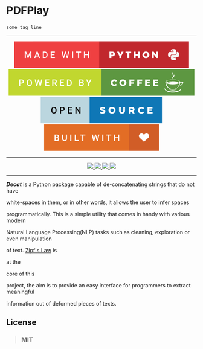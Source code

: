 # PDFPlay
```python
some tag line
```
---

[comment]: <> (badges 1)
<p align="center">
    <a href="#">
        <img src="https://raw.githubusercontent.com/sudoMode/PDFPlay/master/images/made-with-python.svg"/>
    </a>
    <a href="#">
        <img src="https://raw.githubusercontent.com/sudoMode/PDFPlay/master/images/powered-by-coffee.svg"/>
    </a>
    <a href="#">
        <img src="https://raw.githubusercontent.com/sudoMode/PDFPlay/master/images/open-source.svg"/>
    </a>
    <a href="#">
        <img src="https://raw.githubusercontent.com/sudoMode/PDFPlay/master/images/built-with-love.svg"/>
    </a>
</p>

---

[comment]: <> (badges 2)
<p align="center">
    <a href="https://www.codefactor.io/repository/github/sudomode/pdfplay">
        <img src="https://img.shields.io/codefactor/grade/github/sudomode/PDFPlay/master?style=for-the-badge"/>
    </a>
    <a href="https://github.com/sudoMode/PDFPlay/releases">
        <img src="https://img.shields.io/github/v/release/sudomode/pdfplay?style=for-the-badge"/>
    </a>
    <a href="#">
        <img src="https://img.shields.io/github/languages/code-size/sudomode/pdfplay?color=black&style=for-the-badge"/>
    </a>
    <a href="https://raw.githubusercontent.com/sudoMode/PDFPlay/master/LICENSE">
        <img src="https://img.shields.io/github/license/sudomode/pdfplay?color=pink&style=for-the-badge"/>
    </a>
</p>

---


[comment]: <> (Intro)

***Decat*** is a Python package capable of de-concatenating strings that do not have

white-spaces in them, or in other words, it allows the user to infer spaces

programmatically. This is a simple utility that comes in handy with various modern

Natural Language Processing(NLP) tasks such as cleaning, exploration or even manipulation

of text. [Zipf's Law](https://en.wikipedia.org/wiki/Zipf%27s_law) is

at the

core of this

project, the aim is to provide an easy interface for programmers to extract meaningful

information out of deformed pieces of texts.


[comment]: <> (## Get Started)

[comment]: <> (> ### Install It)

[comment]: <> (>>```python)

[comment]: <> (>> >> pip install decat)

[comment]: <> (>>```)

[comment]: <> (> ### Play With It)

[comment]: <> (>>```python)

[comment]: <> (>> >> decat -i someweirdtext)

[comment]: <> (>> >> ['some', 'weird', 'text'])

[comment]: <> (>>```)

[comment]: <> (>> or)

[comment]: <> (>>```python)

[comment]: <> (>> >> python -m decat -i justanotherstring)

[comment]: <> (>> >> ['just', 'another', 'string'])

[comment]: <> (>>```)

[comment]: <> (> ### Use It In Your Projects)

[comment]: <> (>> #### _Sample Code_)

[comment]: <> (>>> ```python)

[comment]: <> (>>> from decat import decat)

[comment]: <> (>>> )

[comment]: <> (>>> )

[comment]: <> (>>> weird_text = '“AnyfoolcanwritecodethatacomputercanunderstandGoodprogrammerswritecodethathumanscanunderstand.”–MartinFowler')

[comment]: <> (>>> weird_text_simplified = decat&#40;weird_text&#41;)

[comment]: <> (>>> print&#40;weird_text_simplified&#41;)

[comment]: <> (>>>```)

[comment]: <> (>> #### _Console_)

[comment]: <> (>>> ['any', 'fool', 'can', 'write', 'code', 'that', 'a', 'computer', 'can',)

[comment]: <> ('understand', 'good', 'programmers', 'write', 'code', 'that', 'humans', 'can',)

[comment]: <> ('understand', 'martin', 'fowler'])

[comment]: <> (## Features)

[comment]: <> (>> 🪶 A light weight package, built around the features available in standard library)

[comment]: <> (>)

[comment]: <> (>> 📚 An ever-expanding vocabulary, knows more than 300K English words)

[comment]: <> (>)

[comment]: <> (>> 🪃 Simplistic design, allows for easy expansion to new languages and custom vocabulary sets)

[comment]: <> (## Dependencies)

[comment]: <> (> ⭕️ ___None___ 🎉)

[comment]: <> (## Limitations)

[comment]: <> (> ❗ Requires Python >= 3.6)

[comment]: <> (>)

[comment]: <> (> ❗ ️All input will be treated as lower-case)

[comment]: <> (>>```python)

[comment]: <> (>> >> ATitleCaseString --> ['a', 'title', 'case', 'string'])

[comment]: <> (>>```)

[comment]: <> (> ❗️ Punctuation marks, numbers and special characters will be stripped from the input and)

[comment]: <> (> will not be preserved in the output)

[comment]: <> (>>```python)

[comment]: <> (>> >>  dummy.email1234@gmail.com --> ['dummy', 'email', 'gmail', 'com'])

[comment]: <> (>>```)

[comment]: <> (>)

[comment]: <> (## Credits)

[comment]: <> (>> [Generic Human]&#40;https://stackoverflow.com/users/1515832/generic-human&#41;)

[comment]: <> (>)

[comment]: <> (>> [Rachael Tatman]&#40;https://www.kaggle.com/rtatman&#41;)

## License
> ### MIT
